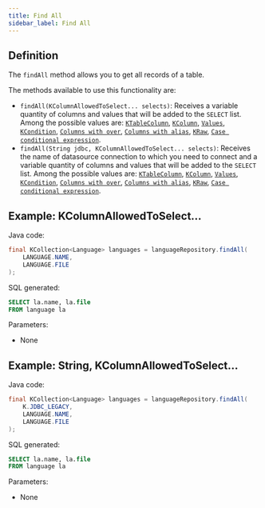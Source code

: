 ```yaml
---
title: Find All
sidebar_label: Find All
---
```


## Definition

The `findAll` method allows you to get all records of a table.

The methods available to use this functionality are:

- `findAll(KColumnAllowedToSelect... selects)`: Receives a variable quantity of columns and values that will be added to the `SELECT` list. Among the possible values are: [`KTableColumn`](/docs/misc/select-list-values#1-ktablecolumn), [`KColumn`](/docs/misc/select-list-values#2-kcolumn), [`Values`](/docs/misc/select-list-values#3-values), [`KCondition`](/docs/misc/select-list-values#4-kcondition), [`Columns with over`](/docs/misc/select-list-values#5-columns-with-over), [`Columns with alias`](/docs/misc/select-list-values#6-columns-with-alias), [`KRaw`](/docs/misc/select-list-values#7-kraw), [`Case conditional expression`](/docs/misc/select-list-values#8-case-conditional-expression).
- `findAll(String jdbc, KColumnAllowedToSelect... selects)`: Receives the name of datasource connection to which you need to connect and a variable quantity of columns and values that will be added to the `SELECT` list. Among the possible values are: [`KTableColumn`](/docs/misc/select-list-values#1-ktablecolumn), [`KColumn`](/docs/misc/select-list-values#2-kcolumn), [`Values`](/docs/misc/select-list-values#3-values), [`KCondition`](/docs/misc/select-list-values#4-kcondition), [`Columns with over`](/docs/misc/select-list-values#5-columns-with-over), [`Columns with alias`](/docs/misc/select-list-values#6-columns-with-alias), [`KRaw`](/docs/misc/select-list-values#7-kraw), [`Case conditional expression`](/docs/misc/select-list-values#8-case-conditional-expression).

## Example: KColumnAllowedToSelect...

Java code:

```java
final KCollection<Language> languages = languageRepository.findAll(
    LANGUAGE.NAME,
    LANGUAGE.FILE
);
```

SQL generated:

```sql
SELECT la.name, la.file
FROM language la
```

Parameters:

- None

## Example: String, KColumnAllowedToSelect...

Java code:

```java
final KCollection<Language> languages = languageRepository.findAll(
    K.JDBC_LEGACY,
    LANGUAGE.NAME,
    LANGUAGE.FILE
);
```

SQL generated:

```sql
SELECT la.name, la.file
FROM language la
```

Parameters:

- None